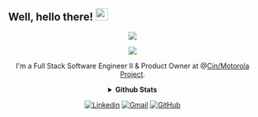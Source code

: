 ## Well, hello there! <img src="https://raw.githubusercontent.com/iampavangandhi/iampavangandhi/master/gifs/Hi.gif" width="25">
<!-- Languages & Tools-->
<p align="center">
  <img src="https://skillicons.dev/icons?i=java,spring,mysql,javascript,typescript,angular,vuejs,react,aws,gcp,git,jenkins,docker" />
</p>

<div align="center">
  <!-- GitHub Squid -->
  <img src="https://github.blog/wp-content/uploads/2018/10/46896184-b679fc80-ce30-11e8-88bf-921e9b788f7c.gif?resize=200%2C200" />

  <!-- Carrer Job -->
  <span>I'm a Full Stack Software Engineer II & Product Owner at @[Cin/Motorola Project](https://www.linkedin.com/company/cinmotorola/mycompany/).</span>

  <!-- GitHub Stats -->
  <details>	
    <summary><b>Github Stats</b></summary>
    <br>
    <table>
      <tr>
        <td height='200px' align='center'><img height='200px' src="https://github-readme-stats.vercel.app/api?username=ArthurVBS&hide_border=true&show_icons=true&count_private=true&theme=tokyonight"></td>
        <td height='200px' align='center'><img height='200px' src="https://github-readme-stats.vercel.app/api/top-langs/?username=ArthurVBS&hide_border=true&layout=compact&theme=tokyonight"></td>
      </tr>
      <tr>
        <td align='center' colspan='2'>Show some ❤️ by starring some of the my repositories!</td>
      </tr>
    </table>
  </details>

[![Linkedin](https://img.shields.io/badge/-linkedin-white?style=flat-square&logo=linkedin&logoColor=blue&link=https://www.linkedin.com/in/arthurvbs/)](https://www.linkedin.com/in/arthurvbs/)
[![Gmail](https://img.shields.io/badge/-Email-white?style=flat-square&logo=Gmail&link=mailto:arthurvini2703@gmail.com)](mailto:arthurvini2703@gmail.com)
[![GitHub](https://img.shields.io/github/followers/ArthurVBS?label=follow&style=social)](https://github.com/ArthurVBS)
  
</div>
